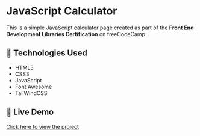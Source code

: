 # JavaScript Calculator

This is a simple JavaScript calculator page created as part of the **Front End Development Libraries Certification** on freeCodeCamp.

## 🔧 Technologies Used

- HTML5
- CSS3
- JavaScript
- Font Awesome
- TailWindCSS

## 🔗 Live Demo
[Click here to view the project](https://santiagog-stack.github.io/javascript-calculator/)
